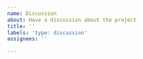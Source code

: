 ```yaml
---
name: Discussion
about: Have a discussion about the project
title: ''
labels: 'type: discussion'
assignees: ''

---
```



